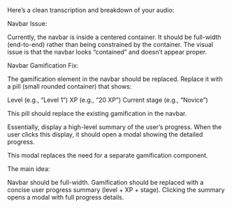 Here’s a clean transcription and breakdown of your audio:

Navbar Issue:

Currently, the navbar is inside a centered container.
It should be full-width (end-to-end) rather than being constrained by the container.
The visual issue is that the navbar looks “contained” and doesn’t appear proper.



Navbar Gamification Fix:

The gamification element in the navbar should be replaced.
Replace it with a pill (small rounded container) that shows:

Level (e.g., “Level 1”)
XP (e.g., “20 XP”)
Current stage (e.g., “Novice”)


This pill should replace the existing gamification in the navbar.




Essentially, display a high-level summary of the user’s progress.
When the user clicks this display, it should open a modal showing the detailed progress.

This modal replaces the need for a separate gamification component.




The main idea:

Navbar should be full-width.
Gamification should be replaced with a concise user progress summary (level + XP + stage).
Clicking the summary opens a modal with full progress details.



